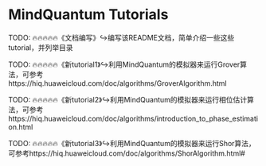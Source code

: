 # MindQuantum Tutorials

TODO: 🔥🔥🔥🔥🔥《文档编写》↪️编写该README文档，简单介绍一些这些tutorial，并列举目录

TODO: 🔥🔥🔥🔥🔥《新tutorial1》↪️利用MindQuantum的模拟器来运行Grover算法，可参考https://hiq.huaweicloud.com/doc/algorithms/GroverAlgorithm.html

TODO: 🔥🔥🔥🔥🔥《新tutorial2》↪️利用MindQuantum的模拟器来运行相位估计算法，可参考https://hiq.huaweicloud.com/doc/algorithms/introduction_to_phase_estimation.html

TODO: 🔥🔥🔥🔥🔥《新tutorial3》↪️利用MindQuantum的模拟器来运行Shor算法，可参考https://hiq.huaweicloud.com/doc/algorithms/ShorAlgorithm.html#
